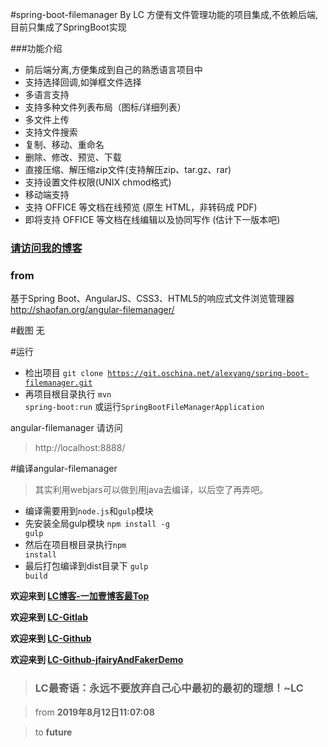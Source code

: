 #spring-boot-filemanager By LC
方便有文件管理功能的项目集成,不依赖后端,目前只集成了SpringBoot实现

###功能介绍
* 前后端分离,方便集成到自己的熟悉语言项目中
* 支持选择回调,如弹框文件选择
* 多语言支持
* 支持多种文件列表布局（图标/详细列表）
* 多文件上传
* 支持文件搜索
* 复制、移动、重命名
* 删除、修改、预览、下载
* 直接压缩、解压缩zip文件(支持解压zip、tar.gz、rar)
* 支持设置文件权限(UNIX chmod格式)
* 移动端支持
* 支持 OFFICE 等文档在线预览 (原生 HTML，非转码成 PDF)
* 即将支持 OFFICE 等文档在线编辑以及协同写作 (估计下一版本吧)

### [请访问我的博客](http://www.oneplusone.vip)

### from

基于Spring Boot、AngularJS、CSS3、HTML5的响应式文件浏览管理器
http://shaofan.org/angular-filemanager/

#截图 无

#运行

* 检出项目 <code class="code-normal">git clone https://git.oschina.net/alexyang/spring-boot-filemanager.git</code>
* 再项目根目录执行 <code class="code-normal">mvn spring-boot:run</code> 或运行<code class="code-normal">SpringBootFileManagerApplication</code>

angular-filemanager 请访问

> http://localhost:8888/

#编译angular-filemanager

> 其实利用webjars可以做到用java去编译，以后空了再弄吧。

* 编译需要用到<code class="code-normal">node.js</code>和<code class="code-normal">gulp</code>模块
* 先安装全局gulp模块 <code class="code-normal">npm install -g gulp</code>
* 然后在项目根目录执行<code class="code-normal">npm install</code>
* 最后打包编译到dist目录下 <code class="code-normal">gulp build</code>

**欢迎来到 [LC博客-一加壹博客最Top](http://www.oneplusone.vip)**

**欢迎来到 [LC-Gitlab](https://gitlab.com/ahviplc)**

**欢迎来到 [LC-Github](https://github.com/ahviplc)**

**欢迎来到 [LC-Github-jfairyAndFakerDemo](https://github.com/ahviplc/jfairyAndFakerDemo)**

> ### LC最寄语：永远不要放弃自己心中最初的最初的理想！~LC

> from **2019年8月12日11:07:08**

> to **future**

